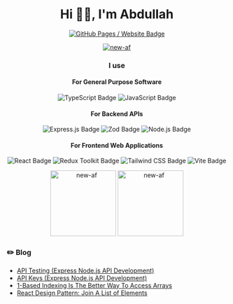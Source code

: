 <h1 align="center">Hi 👋🏽, I'm Abdullah</h1>

<p align="center">
    <a href="https://af-dev.com/">
        <img src="https://img.shields.io/badge/Website-121013?style=for-the-badge&logo=githubpages&logoColor=white" alt="GitHub Pages / Website Badge" />
    </a>
</p>

<p align="center">
    <a href="https://github.com/ryo-ma/github-profile-trophy">
        <img src="https://github-profile-trophy.vercel.app/?username=new-af&row=1&column=3&no-frame=true&theme=dark_lover&no-bg=true" alt="new-af" />
    </a>
</p>

<h3 align="center">I use</h3>

<h4 align="center">For General Purpose Software</h4>
<p align="center">

<img src="https://img.shields.io/badge/TypeScript-3178C6?logo=typescript&logoColor=fff&style=for-the-badge" alt="TypeScript Badge" />

<img src="https://img.shields.io/badge/JavaScript-F7DF1E?logo=javascript&logoColor=000&style=for-the-badge" alt="JavaScript Badge"/>

</p>

<h4 align="center">For Backend APIs</h4>
<p align="center">

<img src="https://img.shields.io/badge/Express-000?logo=express&logoColor=fff&style=for-the-badge" alt="Express.js Badge"/>
<img src="https://img.shields.io/badge/Zod-408AFF?logo=zod&logoColor=fff&style=for-the-badge" alt="Zod Badge">
<img src="https://img.shields.io/badge/Node.js-393?logo=nodedotjs&logoColor=fff&style=for-the-badge" alt="Node.js Badge"/>

</p>

<h4 align="center">For Frontend Web Applications</h4>
<p align="center">

<img src="https://img.shields.io/badge/React-61DAFB?style=for-the-badge&logo=react&logoColor=000000" alt="React Badge"/>

<img src="https://img.shields.io/badge/Redux%20Toolkit-764ABC?logo=redux&logoColor=fff&style=for-the-badge" alt="Redux Toolkit Badge"/>

<img src="https://img.shields.io/badge/Tailwind%20CSS-06B6D4?logo=tailwindcss&logoColor=fff&style=for-the-badge" alt="Tailwind CSS Badge">

<img src="https://img.shields.io/badge/Vite-B73BFE?style=for-the-badge&logo=vite&logoColor=FFD62E" alt="Vite Badge"/>

</p>


<p align="center">
    <img src="https://github-readme-stats.vercel.app/api/top-langs?username=new-af&show_icons=true&theme=flat&locale=en&layout=compact&hide=tcl&custom_title=My%20most%20used%20programming%20languages&title_color=000000&card_width=400" height="150" alt="new-af" />
    <img src="https://github-readme-streak-stats.herokuapp.com/?user=new-af&theme=flat" height="150" alt="new-af" />
</p>

### ✏️ Blog

- [API Testing (Express Node.js API Development)](https://af-dev.com/blog/day-7-api-testing-node-api-dev)
- [API Keys (Express Node.js API Development)](https://af-dev.com/blog/day-6-api-keys-node-api-dev)
- <a href="https://af-dev.com/blog/1-based-array-indexing">1-Based Indexing Is The Better Way To Access Arrays</a>
- <a href="https://af-dev.com/blog/join-list">React Design Pattern: Join A List of Elements</a>
